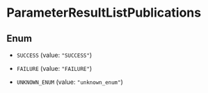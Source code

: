 

# ParameterResultListPublications

## Enum


* `SUCCESS` (value: `"SUCCESS"`)

* `FAILURE` (value: `"FAILURE"`)

* `UNKNOWN_ENUM` (value: `"unknown_enum"`)



